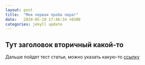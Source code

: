 ```yaml
---
layout: post
title:  "Моя первая проба пера!"
date:   2020-05-18 17:46:34 +0300
categories: jekyll update
---
```


## Тут заголовок вторичный какой-то

Дальше пойдет тест статьи, можно указать какую-то [ссылку](http://r0.ru)

[ya.ru]: http://ya.ru

